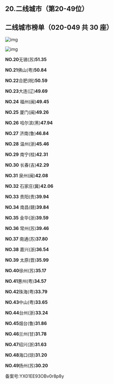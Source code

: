 ## 20.二线城市（第20-49位）
二线城市榜单（**020-049 共 30** 座）
--------------------------


![img](https://pic4.zhimg.com/v2-3a9a8e337138e29cec97ebe399e3cf2d.webp)

![img](https://pic4.zhimg.com/v2-bbcbdc96408cdeb911b675c561f44945.webp)

**NO.20**无锡(苏)**51.35**


**NO.21**佛山(粤)**50.84**


**NO.22**合肥(皖)**50.59**


**NO.23**大连(辽)**49.69**


**NO.24** 福州(闽)**49.45**


**NO.25** 厦门(闽)**49.26**


**NO.26** 哈尔滨(黑)**47.94**


**NO.27** 济南(鲁)**46.84**


**NO.28** 温州(浙)**45.46**


**NO.29** 南宁(桂)**42.31**


**NO.30** 长春(吉)**42.29**


**NO.31** 泉州(闽)**42.08**


**NO.32** 石家庄(冀)**42.06**


**NO.33** 贵阳(贵)**39.94**


**NO.34** 南昌(赣)**39.84**


**NO.35** 金华(浙)**39.59**


**NO.36** 常州(苏)**39.46**


**NO.37** 南通(苏)**37.80**


**NO.38** 嘉兴(浙)**36.54**


**NO.39** 太原(晋)**35.99**


**NO.40**徐州(苏)**35.17**


**NO.41**惠州(粤)**34.57**


**NO.42**珠海(粤)**33.79**


**NO.43**中山(粤)**33.65**


**NO.44**台州(浙)**33.24**


**NO.45**烟台(鲁)**31.86**


**NO.46**兰州(甘)**31.78**


**NO.47**绍兴(浙)**31.63**


**NO.48**海口(琼)**31.20**


**NO.49**扬州(苏)**30.20**


备案号:YX01EE93OBv0r8p8y

